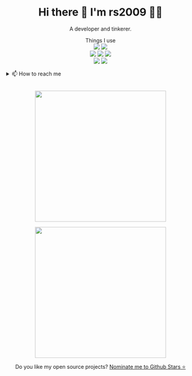 <h1 align='center'>
  Hi there 👋 I'm rs2009 👨‍💻
</h1>

<p align='center'>
  A developer and tinkerer.
</p>


<p align='center'>
  Things I use<br>
  <img src="https://img.shields.io/badge/Visual%20Studio%20Code-0078d7.svg?style=flat&logo=visual-studio-code&logoColor=white"/>
  <img src="https://img.shields.io/badge/IntelliJ%20IDEA-000000.svg?style=flat&logo=intellij-idea&logoColor=white"/><br>
  <img src="https://img.shields.io/badge/Electron-191970?style=flat&logo=Electron&logoColor=white"/>
  <img src="https://img.shields.io/badge/-HTML5-E34F26?style=flat&logo=html5&logoColor=white"/>
  <img src="https://img.shields.io/badge/-CSS3-E34F26?style=flat&logo=css3&color=blue&logoColor=white"/><br>
  <img src="https://img.shields.io/badge/-Github-F05032?style=flat&color=black&logo=github&logoColor=white"/>
  <img src="https://img.shields.io/badge/-Git-F05032?style=flat&logo=git&logoColor=white"/><br>
</p>

<details>
  <summary>📫 How to reach me</summary>
  <li><a href="https://github.com/RudraSwat" target="_blank" rel="noopener noreferrer">:octocat: GitHub @RudraSwat</a></li>
  <li><a href="https://github.com/rswat09" target="_blank" rel="noopener noreferrer">:octocat: GitLab @rswat09</a></li>
  <li><a href="https://twitter.com/RudraSaraswat1" target="_blank" rel="noopener noreferrer">:bird: Twitter @RudraSaraswat1</a>
  <li><a href="https://t.me/rs2009" target="_blank" rel="noopener noreferrer">:bird: Telegram @rs2009</a>
</details>
  
<br/>
<p align='center'>
  <a href="#"><img src="https://github-readme-stats.vercel.app/api?username=RudraSwat&show_icons=true&count_private=true&theme=dark" width="350"></a>
</p>
<p align='center'>
  <a href="#"><img src="https://github-readme-stats.vercel.app/api/top-langs/?username=RudraSwat&layout=compact&theme=dark" width="350"></a>
</p>

<p align='center'>
  Do you like my open source projects? <a href='https://stars.github.com/nominate/' target="_blank" rel="noopener noreferrer">Nominate me to Github Stars ⭐</a>
</p>
